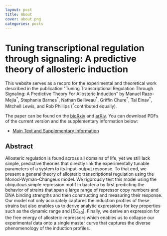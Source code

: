 ```yaml
---
layout: post
title: About
cover: about.png
categories: posts
---
```

# Tuning transcriptional regulation through signaling:  A predictive theory of allosteric induction
This website serves as a record for the experimental and theoretical work described in the publication "Tuning Transcriptional Regulation Through Signaling: A Predictive Theory For Allosteric Induction" by Manuel Razo-Mejia<sup>\*</sup>, Stephanie Barnes<sup>\*</sup>, Nathan Belliveau<sup>\*</sup>, Griffin Chure<sup>\*</sup>, Tal Einav<sup>\*</sup>, Mitchell Lewis, and Rob Phillips (<sup>\*</sup>contributed equally).


The paper can be found on the [bioRxiv](http://biorxiv.org/content/early/2017/02/22/111013) and [arXiv](https://arxiv.org/abs/1702.07460).  You can download PDFs of the current version and the supplementary information below:

* [Main Text and Supplementary Information](http://www.rpdata.caltech.edu/publications/RazoMejia_et_al_2017.pdf)


## Abstract
Allosteric regulation is found across all domains of life, yet we still lack
simple, predictive theories that directly link the experimentally tunable
parameters of a system to its input-output response.  To that end, we present a
general theory of allosteric transcriptional regulation using the
Monod-Wyman-Changeux model.  We rigorously test this model using the ubiquitous
simple repression motif in bacteria by first predicting the behavior of strains
that span a large range of repressor copy numbers and DNA binding strengths and
then constructing and measuring their response.  Our model not only accurately
captures the induction profiles of these strains but also enables us to derive
analytic expressions for key properties such as the dynamic range and
$[EC_50]$.  Finally, we derive an expression for the free energy of allosteric
repressors which enables us to collapse our experimental data onto a single
master curve that captures the diverse phenomenology of the induction profiles.
